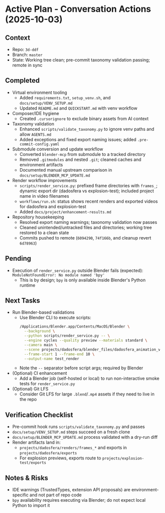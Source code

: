 # Active Plan - Conversation Actions (2025-10-03)

## Context
- Repo: `3d-ddf`
- Branch: `master`
- State: Working tree clean; pre-commit taxonomy validation passing; remote in sync

## Completed
- Virtual environment tooling
  - Added `requirements.txt`, `setup_venv.sh`, and `docs/setup/VENV_SETUP.md`
  - Updated `README.md` and `QUICKSTART.md` with venv workflow
- Composer/IDE hygiene
  - Created `.cursorignore` to exclude binary assets from AI context
- Taxonomy validation
  - Enhanced `scripts/validate_taxonomy.py` to ignore venv paths and allow `AGENTS.md`
  - Added exceptions and fixed export naming issues; added `.pre-commit-config.yaml`
- Submodule conversion and update workflow
  - Converted `blender-mcp` from submodule to a tracked directory
  - Removed `.gitmodules` and nested `.git`; cleaned caches and environment artifacts
  - Documented manual upstream comparison in `docs/setup/BLENDER_MCP_UPDATE.md`
- Render workflow improvements
  - `scripts/render_service.py`: prefixed frame directories with `frames_`; dynamic export dir (dadosfera vs explosion-test); included project name in video filenames
  - `workflows/run.sh`: status shows recent renders and exported videos for dadosfera and explosion-test
  - Added `docs/project/enhancement-results.md`
- Repository housekeeping
  - Resolved export naming warnings; taxonomy validation now passes
  - Cleaned unintended/untracked files and directories; working tree restored to a clean state
  - Commits pushed to remote (`6094290`, `74f166b`, and cleanup revert `6d78963`)

## Pending
- Execution of `render_service.py` outside Blender fails (expected): `ModuleNotFoundError: No module named 'bpy'`
  - This is by design; `bpy` is only available inside Blender's Python runtime

## Next Tasks
- Run Blender-based validations
  - Use Blender CLI to execute scripts:
    ```bash
    /Applications/Blender.app/Contents/MacOS/Blender \
      --background \
      --python scripts/render_service.py -- \
      --engine cycles --quality preview --materials standard \
      --camera main \
      --scene projects/dadosfera/blender_files/dadosfera_animation_v1.blend \
      --frame-start 1 --frame-end 10 \
      --output-name test_render
    ```
  - Note the `--` separator before script args; required by Blender
- (Optional) CI enhancement
  - Add a Blender job (self-hosted or local) to run non-interactive smoke tests for `render_service.py`
- (Optional) Git LFS
  - Consider Git LFS for large `.blend`/`.mp4` assets if they need to live in the repo

## Verification Checklist
- Pre-commit hook runs `scripts/validate_taxonomy.py` and passes
- `docs/setup/VENV_SETUP.md` steps succeed on a fresh clone
- `docs/setup/BLENDER_MCP_UPDATE.md` process validated with a dry-run diff
- Render artifacts land in:
  - `projects/dadosfera/renders/frames_*` and exports in `projects/dadosfera/exports`
  - For explosion previews, exports route to `projects/explosion-test/exports`

## Notes & Risks
- IDE warnings (TrustedTypes, extension API proposals) are environment-specific and not part of repo code
- `bpy` availability requires executing via Blender; do not expect local Python to import it
